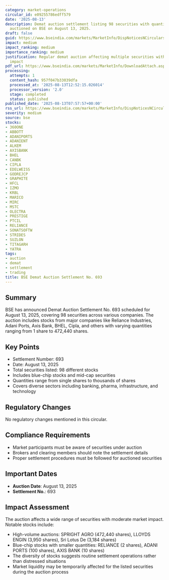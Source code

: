 ```yaml
---
category: market-operations
circular_id: e09255786edff579
date: '2025-08-13'
description: Demat auction settlement listing 98 securities with quantities to be
  auctioned on BSE on August 13, 2025.
draft: false
guid: https://www.bseindia.com/markets/MarketInfo/DispNoticesNCirculars.aspx?Noticeid={0525D1E4-7C5F-4C10-913E-DA179B851CA9}&noticeno=20250813-6&dt=08/13/2025&icount=6&totcount=46&flag=0
impact: medium
impact_ranking: medium
importance_ranking: medium
justification: Regular demat auction affecting multiple securities with moderate market
  impact
pdf_url: https://www.bseindia.com/markets/MarketInfo/DownloadAttach.aspx?id=20250813-6&attachedId=fb1bde16-91ed-430d-82cc-75b5dea34b2d
processing:
  attempts: 1
  content_hash: 957f047b33039dfa
  processed_at: '2025-08-13T12:52:15.026014'
  processor_version: '2.0'
  stage: completed
  status: published
published_date: '2025-08-13T07:57:57+00:00'
rss_url: https://www.bseindia.com/markets/MarketInfo/DispNoticesNCirculars.aspx?Noticeid={0525D1E4-7C5F-4C10-913E-DA179B851CA9}&noticeno=20250813-6&dt=08/13/2025&icount=6&totcount=46&flag=0
severity: medium
source: bse
stocks:
- 360ONE
- ABBOTT
- ADANIPORTS
- ADANIENT
- ALKEM
- AXISBANK
- BHEL
- CANBK
- CIPLA
- EDELWEISS
- GODREJCP
- GRAPHITE
- HFCL
- IZMO
- KRBL
- MARICO
- MIRC
- MSTC
- OLECTRA
- PRESTIGE
- PTCIL
- RELIANCE
- SONATSOFTW
- STRIDES
- SUZLON
- TITAGARH
- YATRA
tags:
- auction
- demat
- settlement
- trading
title: BSE Demat Auction Settlement No. 693
---
```


## Summary

BSE has announced Demat Auction Settlement No. 693 scheduled for August 13, 2025, covering 98 securities across various companies. The auction includes stocks from major companies like Reliance Industries, Adani Ports, Axis Bank, BHEL, Cipla, and others with varying quantities ranging from 1 share to 472,440 shares.

## Key Points

- Settlement Number: 693
- Date: August 13, 2025
- Total securities listed: 98 different stocks
- Includes blue-chip stocks and mid-cap securities
- Quantities range from single shares to thousands of shares
- Covers diverse sectors including banking, pharma, infrastructure, and technology

## Regulatory Changes

No regulatory changes mentioned in this circular.

## Compliance Requirements

- Market participants must be aware of securities under auction
- Brokers and clearing members should note the settlement details
- Proper settlement procedures must be followed for auctioned securities

## Important Dates

- **Auction Date**: August 13, 2025
- **Settlement No.**: 693

## Impact Assessment

The auction affects a wide range of securities with moderate market impact. Notable stocks include:
- High-volume auctions: SPRIGHT AGRO (472,440 shares), LLOYDS ENGIN (3,950 shares), Sri Lotus De (3,184 shares)
- Blue-chip stocks with smaller quantities: RELIANCE (2 shares), ADANI PORTS (100 shares), AXIS BANK (10 shares)
- The diversity of stocks suggests routine settlement operations rather than distressed situations
- Market liquidity may be temporarily affected for the listed securities during the auction process